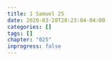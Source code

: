 ```yaml
---
title: 1 Samuel 25
date: 2020-03-28T20:23:04-04:00
categories: []
tags: []
chapter: "025"
inprogress: false
---
```


